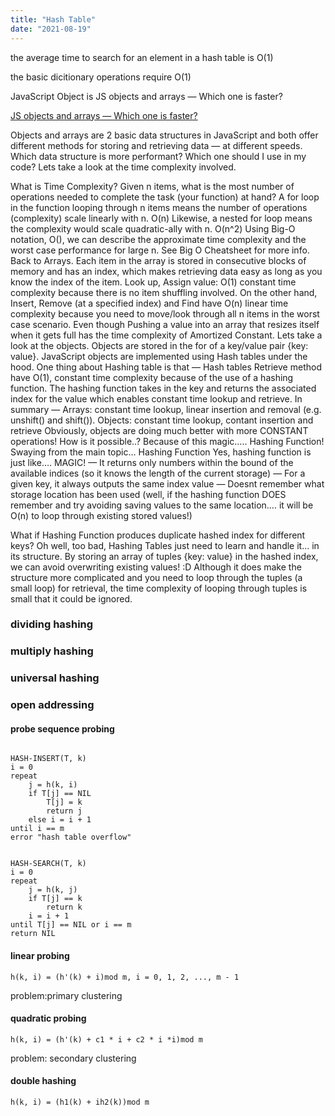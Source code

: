```yaml
---
title: "Hash Table"
date: "2021-08-19"
---
```

the average time to search for an element in a hash table is O(1)

the basic dicitionary operations require O(1)

JavaScript Object is 
JS objects and arrays — Which one is faster? 

[JS objects and arrays — Which one is faster? ](https://sherryhsu.medium.com/js-objects-and-arrays-which-one-is-faster-cfcdb1281704)

Objects and arrays are 2 basic data structures in JavaScript and both offer different methods for storing and retrieving data — at different speeds.
Which data structure is more performant? Which one should I use in my code? Lets take a look at the time complexity involved.

What is Time Complexity?
Given n items, what is the most number of operations needed to complete the task (your function) at hand?
A for loop in the function looping through n items means the number of operations (complexity) scale linearly with n. O(n)
Likewise, a nested for loop means the complexity would scale quadratic-ally with n. O(n^2)
Using Big-O notation, O(), we can describe the approximate time complexity and the worst case performance for large n. See Big O Cheatsheet for more info.
Back to Arrays. Each item in the array is stored in consecutive blocks of memory and has an index, which makes retrieving data easy as long as you know the index of the item.
Look up, Assign value: O(1) constant time complexity because there is no item shuffling involved. On the other hand, Insert, Remove (at a specified index) and Find have O(n) linear time complexity because you need to move/look through all n items in the worst case scenario. Even though Pushing a value into an array that resizes itself when it gets full has the time complexity of Amortized Constant.
Lets take a look at the objects. Objects are stored in the for of a key/value pair {key: value}. JavaScript objects are implemented using Hash tables under the hood. One thing about Hashing table is that — Hash tables Retrieve method have O(1), constant time complexity because of the use of a hashing function. The hashing function takes in the key and returns the associated index for the value which enables constant time lookup and retrieve.
In summary —
Arrays: constant time lookup, linear insertion and removal (e.g. unshift() and shift()).
Objects: constant time lookup, contant insertion and retrieve
Obviously, objects are doing much better with more CONSTANT operations! How is it possible..? Because of this magic….. Hashing Function!
Swaying from the main topic…
Hashing Function
Yes, hashing function is just like…. MAGIC!
— It returns only numbers within the bound of the available indices (so it knows the length of the current storage)
— For a given key, it always outputs the same index value
— Doesnt remember what storage location has been used (well, if the hashing function DOES remember and try avoiding saving values to the same location…. it will be O(n) to loop through existing stored values!)

What if Hashing Function produces duplicate hashed index for different keys?
Oh well, too bad, Hashing Tables just need to learn and handle it… in its structure. By storing an array of tuples {key: value} in the hashed index, we can avoid overwriting existing values! :D Although it does make the structure more complicated and you need to loop through the tuples (a small loop) for retrieval, the time complexity of looping through tuples is small that it could be ignored.

### dividing hashing

### multiply hashing

### universal hashing



### open addressing

#### probe sequence probing
```

HASH-INSERT(T, k)
i = 0
repeat
    j = h(k, i)
    if T[j] == NIL
        T[j] = k
        return j
    else i = i + 1
until i == m
error "hash table overflow"


HASH-SEARCH(T, k)
i = 0
repeat
    j = h(k, j)
    if T[j] == k
        return k
    i = i + 1
until T[j] == NIL or i == m
return NIL

```

#### linear probing

```
h(k, i) = (h'(k) + i)mod m, i = 0, 1, 2, ..., m - 1
```

problem:primary clustering

#### quadratic probing

```
h(k, i) = (h'(k) + c1 * i + c2 * i *i)mod m
```

problem: secondary clustering

#### double hashing

```
h(k, i) = (h1(k) + ih2(k))mod m
```

